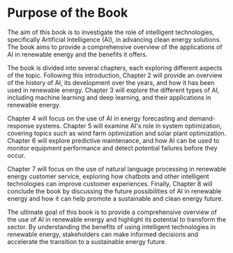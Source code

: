 Purpose of the Book
============================================

The aim of this book is to investigate the role of intelligent technologies, specifically Artificial Intelligence (AI), in advancing clean energy solutions. The book aims to provide a comprehensive overview of the applications of AI in renewable energy and the benefits it offers.

The book is divided into several chapters, each exploring different aspects of the topic. Following this introduction, Chapter 2 will provide an overview of the history of AI, its development over the years, and how it has been used in renewable energy. Chapter 3 will explore the different types of AI, including machine learning and deep learning, and their applications in renewable energy.

Chapter 4 will focus on the use of AI in energy forecasting and demand-response systems. Chapter 5 will examine AI's role in system optimization, covering topics such as wind farm optimization and solar plant optimization. Chapter 6 will explore predictive maintenance, and how AI can be used to monitor equipment performance and detect potential failures before they occur.

Chapter 7 will focus on the use of natural language processing in renewable energy customer service, exploring how chatbots and other intelligent technologies can improve customer experiences. Finally, Chapter 8 will conclude the book by discussing the future possibilities of AI in renewable energy and how it can help promote a sustainable and clean energy future.

The ultimate goal of this book is to provide a comprehensive overview of the use of AI in renewable energy and highlight its potential to transform the sector. By understanding the benefits of using intelligent technologies in renewable energy, stakeholders can make informed decisions and accelerate the transition to a sustainable energy future.
